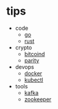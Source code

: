 # tips

- code
  - [go](code/go.md)
  - [rust](code/rust.md)
- crypto
  - [bitcoind](crypto/bitcoind.md)
  - [parity](crypto/parity.md)
- devops
  - [docker](devops/docker.md)
  - [kubectl](devops/kubectl.md)
- tools
  - [kafka](tools/kafka.md)
  - [zookeeper](tools/zookeeper.md)
